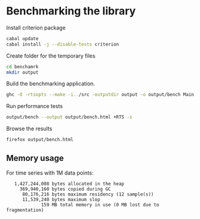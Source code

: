 # Benchmarking the library

Install criterion package

```sh
cabal update
cabal install -j --disable-tests criterion
```

Create folder for the temporary files

```sh
cd benchamrk
mkdir output
```

Build the benchmarking application.

```sh
ghc -O -rtsopts --make -i../src -outputdir output -o output/bench Main.hs
```

Run performance tests

```sh
output/bench --output output/bench.html +RTS -s
```

Browse the results

```sh
firefox output/bench.html
```

## Memory usage

For time series with 1M data points:
```
   1,427,244,008 bytes allocated in the heap
     369,940,160 bytes copied during GC
      80,176,216 bytes maximum residency (12 sample(s))
      11,539,240 bytes maximum slop
             159 MB total memory in use (0 MB lost due to fragmentation)
```

